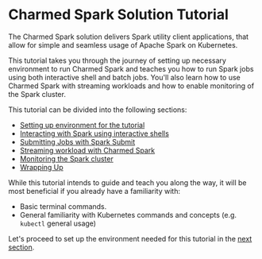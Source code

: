 # Charmed Spark Solution Tutorial

The Charmed Spark solution delivers Spark utility client applications, that allow for simple and seamless usage of Apache Spark on Kubernetes.

This tutorial takes you through the journey of setting up necessary environment to run Charmed Spark and teaches you how to run Spark jobs using both interactive shell and batch jobs. You'll also learn how to use Charmed Spark with streaming workloads and how to enable monitoring of the Spark cluster.

This tutorial can be divided into the following sections:
* [Setting up environment for the tutorial](/t/13233)
* [Interacting with Spark using interactive shells](/t/13232)
* [Submitting Jobs with Spark Submit](/t/13231)
* [Streaming workload with Charmed Spark](/t/13230)
* [Monitoring the Spark cluster](/t/13225)
* [Wrapping Up](/t/13224)


While this tutorial intends to guide and teach you along the way, it will be most beneficial if you already have a familiarity with:
* Basic terminal commands.
* General familiarity with Kubernetes commands and concepts (e.g. `kubectl` general usage)

Let's proceed to set up the environment needed for this tutorial in the [next section](/t/13233).